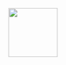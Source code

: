 <div id="header" align="center">
  <img src="http://libertyinfinity.com/wp-content/uploads//2021/09/anime-fight.gif" width="100"/>
</div>
